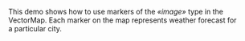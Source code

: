 This demo shows how to&nbsp;use markers of&nbsp;the _&laquo;image&raquo;_ type in&nbsp;the VectorMap. Each marker on&nbsp;the map represents weather forecast for a&nbsp;particular city.
<!--split-->